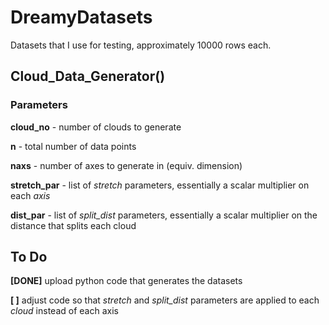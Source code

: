 # DreamyDatasets
Datasets that I use for testing, approximately 10000 rows each.

## Cloud_Data_Generator()

### Parameters

**cloud_no** - number of clouds to generate

**n** - total number of data points

**naxs** - number of axes to generate in (equiv. dimension)

**stretch_par** - list of *stretch* parameters, essentially a scalar multiplier on each *axis*

**dist_par** - list of *split_dist* parameters, essentially a scalar multiplier on the distance that splits each cloud

## To Do

**[DONE]** upload python code that generates the datasets

**[ ]** adjust code so that *stretch* and *split_dist* parameters are applied to each *cloud* instead of each axis

